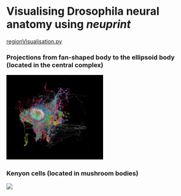 # Visualising Drosophila neural anatomy using <i>neuprint</i>

<a href="https://github.com/michaelsmclayton/ComputationalNeuroscienceTools/blob/master/Janelia/neuprint/code/regionVisualisation.py">regionVisualisation.py</a>

### Projections from fan-shaped body to the ellipsoid body (located in the central complex)
<img width=50% src="./code/regionVisualisations/ellipsoidBodyProjections.gif"/><br>

### Kenyon cells (located in mushroom bodies) <br>
<img width=50% src="./code/regionVisualisations/kenyonCells.gif"/><br>